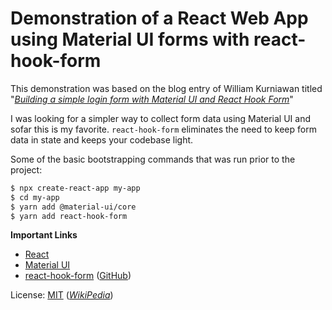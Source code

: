 # Demonstration of a React Web App using Material UI forms with react-hook-form

This demonstration was based on the blog entry of William Kurniawan titled "_[Building a simple login form with Material UI and React Hook Form](https://www.williamkurniawan.com/blog/building-a-simple-login-form-with-material-ui-and-react-hook-form)_"

I was looking for a simpler way to collect form data using Material UI and sofar this is my favorite. `react-hook-form` eliminates the need to keep form data in state and keeps your codebase light.

Some of the basic bootstrapping commands that was run prior to the project:

```bash
$ npx create-react-app my-app
$ cd my-app
$ yarn add @material-ui/core
$ yarn add react-hook-form
```

**Important Links**

* [React](https://reactjs.org/)
* [Material UI](https://material-ui.com/)
* [react-hook-form](https://react-hook-form.com/) ([GitHub](https://github.com/react-hook-form/react-hook-form))

License: [MIT](https://opensource.org/licenses/MIT) (_[WikiPedia](https://en.wikipedia.org/wiki/MIT_License)_)
